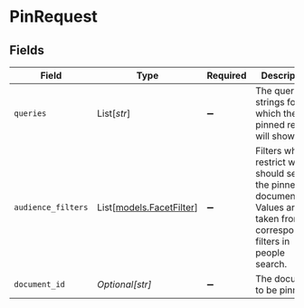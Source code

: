 # PinRequest


## Fields

| Field                                                                                                                        | Type                                                                                                                         | Required                                                                                                                     | Description                                                                                                                  |
| ---------------------------------------------------------------------------------------------------------------------------- | ---------------------------------------------------------------------------------------------------------------------------- | ---------------------------------------------------------------------------------------------------------------------------- | ---------------------------------------------------------------------------------------------------------------------------- |
| `queries`                                                                                                                    | List[*str*]                                                                                                                  | :heavy_minus_sign:                                                                                                           | The query strings for which the pinned result will show.                                                                     |
| `audience_filters`                                                                                                           | List[[models.FacetFilter](../models/facetfilter.md)]                                                                         | :heavy_minus_sign:                                                                                                           | Filters which restrict who should see the pinned document. Values are taken from the corresponding filters in people search. |
| `document_id`                                                                                                                | *Optional[str]*                                                                                                              | :heavy_minus_sign:                                                                                                           | The document to be pinned.                                                                                                   |